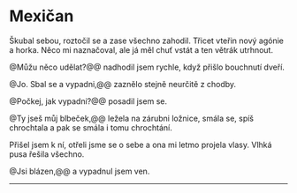 Mexičan
=======

Škubal sebou, roztočil se a zase všechno zahodil. Třicet vteřin nový agónie a horka.
Něco mi naznačoval, ale já měl chuť vstát a ten větrák utrhnout.

@Můžu něco udělat?@@ nadhodil jsem rychle, když přišlo bouchnutí dveří.

@Jo. Sbal se a vypadni,@@ zaznělo stejně neurčitě z chodby.

@Počkej, jak vypadni?@@ posadil jsem se.

@Ty jseš můj blbeček,@@ ležela na zárubni ložnice, smála se, spíš chrochtala a pak se smála i tomu chrochtání.

Přišel jsem k ní, otřeli jsme se o sebe a ona mi letmo projela vlasy. Vlhká pusa řešila všechno.

@Jsi blázen,@@ a vypadnul jsem ven.

***

